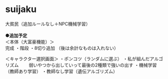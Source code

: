 # suijaku
大貧民（追加ルールなし＋NPC機械学習）
<BR><BR>
  <b>●追加予定</b><BR>
＜本体（大富豪機能）＞<BR>
完成
・階段
・8切り追加
（後は余計なものは入れない）
  
＜キャラクター選択画面＞
・ポンコツ（ランダムに選ぶ）
・私が組んだアルゴリズム
　　弱いやつから出していって最後の2種類で強いの出す
・機械学習（教師あり学習）
・教師なし学習（遺伝アルゴリズム）
